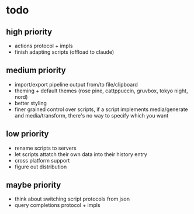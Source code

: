 # todo

## high priority

- actions protocol + impls
- finish adapting scripts (offload to claude)

## medium priority

- import/export pipeline output from/to file/clipboard
- theming + default themes (rose pine, cattppuccin, gruvbox, tokyo night, nord)
- better styling
- finer grained control over scripts, if a script implements media/generate and media/transform, there's no way to specify which you want

## low priority

- rename scripts to servers
- let scripts attatch their own data into their history entry
- cross platform support
- figure out distribution

## maybe priority

- think about switching script protocols from json
- query completions protocol + impls
